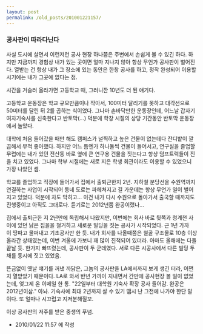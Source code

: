 ```yaml
---
layout: post
permalink: /old_posts/201001221157/
---
```


### 공사판이 따라다닌다

사실 도시에 살면서 이런저런 공사 현장 하나쯤은 주변에서 손쉽게 볼 수 있긴 하다. 하지만 지금까지 경험상 내가 있는 곳이면 얼마 지나지 않아 항상 무언가 공사판이 벌어진다. 열받는 건 항상 내가 그 장소에 있는 동안은 한창 공사를 하고, 정작 완성되어 이용할 시기에는 내가 그곳에 없다는 점.

시간을 거슬러 올라가면 고등학교 때, 그러니깐 10년도 더 된 얘기다.

고등학교 운동장은 학교 규모만큼이나 작아서, 100미터 달리기를 못하고 대각선으로 50미터를 달린 뒤 2를 곱하는 식이었다. 그나마 손바닥만한 운동장인데, 어느날 갑자기 여자기숙사를 신축한다고 반토막(...) 덕분에 학창 시절의 상당 기간동안 반토막 운동장에서 놀았다.

대학에 처음 들어갔을 때만 해도 캠퍼스가 널찍하고 높은 건물이 없는데다 잔디밭이 깔끔해서 무척 좋아했다. 하지만 어느 틈엔가 하나둘씩 건물이 들어서고, 연구실을 졸업할 무렵에는 내가 있던 전산동 바로 옆에 큰 연구용 건물을 짓는다고 항상 덤프트럭들이 진을 치고 있었다. 그나마 학부 시절에는 새로 지은 학생 회관이라도 이용할 수 있었으니 가장 나았던 셈.

학교를 졸업하고 직장에 들어가서 집에서 출퇴근한지 2년. 지하철 분당선을 수원역까지 연결하는 사업이 시작되어 동네 도로는 파헤쳐지고 길 가운데는 항상 무언가 일이 벌어지고 있었다. 덕분에 차도 막히고... 이건 내가 다시 수원으로 돌아가서 출국할 때까지도 진행중이고 아직도 그대로다. 듣기로는 2012년쯤 완공이랬나...

집에서 출퇴근한 지 2년만에 독립해서 나왔지만, 이번에는 회사 바로 뒷쪽과 청계천 사이에 있던 낡은 집을을 철거하고 새로운 빌딩을 짓는 공사가 시작되었다. 근 1년 가까이 땅파고 물퍼내고 기초공사만 한 듯. 내가 회사를 나올때쯤은 철골 구조물로 10층 이상 올라간 상태였는데, 이번 겨울에 가보니 꽤 많이 진척되어 있더라. 아마도 올해에는 다들 끝날 듯. 한가지 빠뜨렸는데, 공사판이 두 군데였다. 서로 다른 시공사에서 다른 빌딩 두 채를 동시에 짓고 있었음.

뜬금없이 옛날 얘기를 꺼낸 까닭은, 그놈의 공사판을 LA에서까지 보게 생긴 터라, 어쩐지 열받았기 때문이다. LA로 와서 반년 가까이 지내면서 간만에 공사현장 볼 일이 없었는데, 엊그제 온 이메일 한 통. "22일부터 대학원 기숙사 확장 공사 들어감. 완공은 2012년이삼." 아놔. 기숙사에 최대 2년까지 살 수 있기 땜시 난 그전에 나가야 한단 말이다. 또 얼마나 시끄럽고 지저분해질꼬.

이상 공사판의 저주를 받은 중생의 푸념.






- 2010/01/22 11:57 에 작성